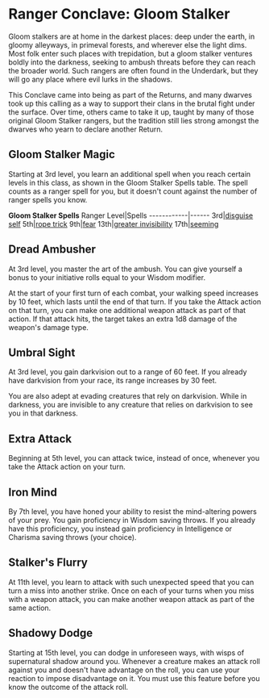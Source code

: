 # Ranger Conclave: Gloom Stalker
Gloom stalkers are at home in the darkest places: deep under the earth, in gloomy alleyways, in primeval forests, and wherever else the light dims. Most folk enter such places with trepidation, but a gloom stalker ventures boldly into the darkness, seeking to ambush threats before they can reach the broader world. Such rangers are often found in the Underdark, but they will go any place where evil lurks in the shadows.

This Conclave came into being as part of the Returns, and many dwarves took up this calling as a way to support their clans in the brutal fight under the surface. Over time, others came to take it up, taught by many of those original Gloom Stalker rangers, but the tradition still lies strong amongst the dwarves who yearn to declare another Return.

## Gloom Stalker Magic
Starting at 3rd level, you learn an additional spell when you reach certain levels in this class, as shown in the Gloom Stalker Spells table. The spell counts as a ranger spell for you, but it doesn't count against the number of ranger spells you know.

**Gloom Stalker Spells**
Ranger Level|Spells
------------|------
3rd|[disguise self](https://www.dndbeyond.com/spells/disguise-self)
5th|[rope trick](https://www.dndbeyond.com/spells/rope-trick)
9th|[fear](https://www.dndbeyond.com/spells/fear)
13th|[greater invisibility](https://www.dndbeyond.com/spells/greater-invisibility)
17th|[seeming](https://www.dndbeyond.com/spells/seeming)

## Dread Ambusher
At 3rd level, you master the art of the ambush. You can give yourself a bonus to your initiative rolls equal to your Wisdom modifier.

At the start of your first turn of each combat, your walking speed increases by 10 feet, which lasts until the end of that turn. If you take the Attack action on that turn, you can make one additional weapon attack as part of that action. If that attack hits, the target takes an extra 1d8 damage of the weapon's damage type.

## Umbral Sight
At 3rd level, you gain darkvision out to a range of 60 feet. If you already have darkvision from your race, its range increases by 30 feet.

You are also adept at evading creatures that rely on darkvision. While in darkness, you are invisible to any creature that relies on darkvision to see you in that darkness.

## Extra Attack
Beginning at 5th level, you can attack twice, instead of once, whenever you take the Attack action on your turn.

## Iron Mind
By 7th level, you have honed your ability to resist the mind-altering powers of your prey. You gain proficiency in Wisdom saving throws. If you already have this proficiency, you instead gain proficiency in Intelligence or Charisma saving throws (your choice).

## Stalker's Flurry
At 11th level, you learn to attack with such unexpected speed that you can turn a miss into another strike. Once on each of your turns when you miss with a weapon attack, you can make another weapon attack as part of the same action.

## Shadowy Dodge
Starting at 15th level, you can dodge in unforeseen ways, with wisps of supernatural shadow around you. Whenever a creature makes an attack roll against you and doesn't have advantage on the roll, you can use your reaction to impose disadvantage on it. You must use this feature before you know the outcome of the attack roll.
